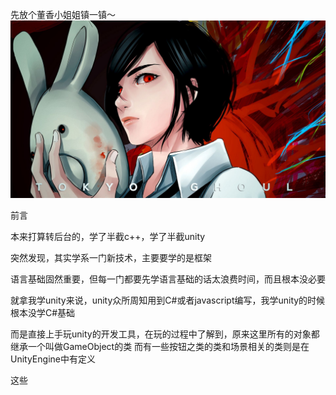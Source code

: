 先放个董香小姐姐镇一镇～
![董香](https://github.com/13731160065/iOS2Android/raw/master/Images/dx.jpg)

前言

本来打算转后台的，学了半截c++，学了半截unity

突然发现，其实学系一门新技术，主要要学的是框架

语言基础固然重要，但每一门都要先学语言基础的话太浪费时间，而且根本没必要

就拿我学unity来说，unity众所周知用到C#或者javascript编写，我学unity的时候根本没学C#基础

而是直接上手玩unity的开发工具，在玩的过程中了解到，原来这里所有的对象都继承一个叫做GameObject的类
而有一些按钮之类的类和场景相关的类则是在UnityEngine中有定义

这些
